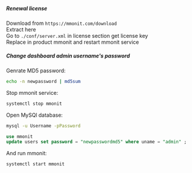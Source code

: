 ##### Renewal license  
Download from ```https://mmonit.com/download```  
Extract here  
Go to ```./conf/server.xml``` in license section get license key  
Replace in product mmonit and restart mmonit service  

##### Change dashboard admin username's password
Genrate MD5 password:  
```bash
echo -n newpassword | md5sum
```
Stop mmonit service:   
```bash
systemctl stop mmonit
```
Open MySQl database:  
```bash
mysql -u Username -pPassword
```
```sql
use mmonit
update users set password = "newpasswordmd5" where uname = "admin" ;
```
And run mmonit:  
```bash
systemctl start mmonit
```
